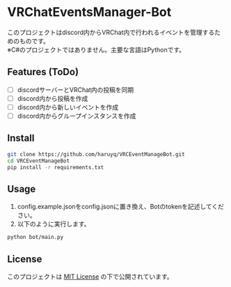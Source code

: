 # VRChatEventsManager-Bot

このプロジェクトはdiscord内からVRChat内で行われるイベントを管理するためのものです。  
※C#のプロジェクトではありません。主要な言語はPythonです。

## Features (ToDo)
- [ ] discordサーバーとVRChat内の投稿を同期
- [ ] discord内から投稿を作成
- [ ] discord内から新しいイベントを作成
- [ ] discord内からグループインスタンスを作成

## Install

```bash
git clone https://github.com/haruyq/VRCEventManageBot.git
cd VRCEventManageBot
pip install -r requirements.txt
````

## Usage
1. config.example.jsonをconfig.jsonに置き換え、Botのtokenを記述してください。
2. 以下のように実行します。
```bash
python bot/main.py
```

## License

このプロジェクトは [MIT License](LICENSE) の下で公開されています。
